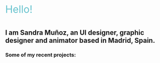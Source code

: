 ---
---
<p style="font-size: 32px; padding-bottom: 2%; color: rgb(104, 195, 206);"> Hello!<p>
<h2>I am Sandra Muñoz, an UI designer, graphic designer and animator based in Madrid, Spain.</h2>

<h3 style="margin-top= 4%;" > Some of my recent projects: </h3>
